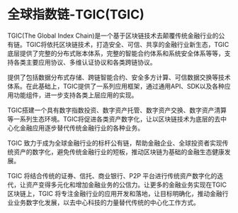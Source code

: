 # 

# 全球指数链-TGIC(TGIC)

TGIC(The Global Index Chain)是一个基于区块链技术去颠覆传统金融行业的公有链。TGIC将依托区块链技术，打造安全、可信、共享的金融行业新生态，TGIC底层提供了完整的分布式账本体系，完整的智能合约体系和系统安全体系等等，支持各类主要应用协议、多维认证协议和各类跨链协议。

提供了包括数据分布式存储、跨链智能合约、安全多方计算、可信数据交换等技术体系。在此基础上，TGIC提供了一系列应用框架，通过通用API、SDK以及各种应用功能组件，进一步支持各类上层应用的实现。

TGIC搭建一个具有数字指数投资、数字资产托管、数字资产交换、数字资产清算等一系列生态环境。TGIC将促进各类资产数字化，让以区块链技术为底层的去中心化金融应用逐步替代传统金融行业的各种业务。

TGIC 致力于成为全球金融行业的标杆公有链，帮助金融企业、全球投资者实现传统资产的数字化，避免传统金融行业的短板，推动区块链为基础的金融生态健康发展。

TGIC 将结合传统的证券、信托、商业银行、P2P 平台进行传统资产数字化的迭代，让资产变得多元化和增加金融业务的公信力。让更多的金融业务实现在TGIC 区块链上，TGIC 将专注金融行业的应用开发和落地，让目标明确化，推动金融行业业务数字化发展，以去中心科技的力量替代传统的中心化工作方式。

 

